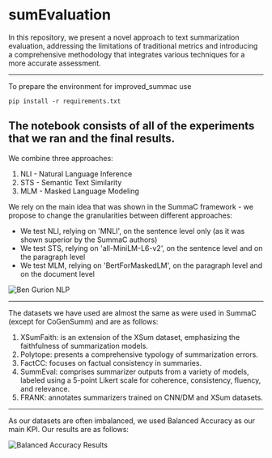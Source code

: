 # sumEvaluation

In this repository, we present a novel approach to text summarization evaluation, addressing the limitations of traditional metrics and introducing a comprehensive methodology that integrates various techniques for a more accurate assessment.

------------------
To prepare the environment for improved_summac use

```
pip install -r requirements.txt
```

The notebook consists of all of the experiments that we ran and the final results.
------------------

We combine three approaches:
1. NLI - Natural Language Inference 
2. STS - Semantic Text Similarity
3. MLM - Masked Language Modeling

We rely on the main idea that was shown in the SummaC framework - we propose to change the granularities between different approaches:
* We test NLI, relying on 'MNLI', on the sentence level only (as it was shown superior by the SummaC authors)
* We test STS, relying on 'all-MiniLM-L6-v2', on the sentence level and on the paragraph level
* We test MLM, relying on 'BertForMaskedLM', on the paragraph level and on the document level

![Ben Gurion NLP](https://github.com/tzachpach/sumEvaluation/assets/58233980/89d7ea14-5a30-4361-a0eb-dabcf5765004)

--------------------
The datasets we have used are almost the same as were used in SummaC (except for CoGenSumm) and are as follows:

1. XSumFaith: is an extension of the XSum dataset, emphasizing the faithfulness of summarization models.
2. Polytope: presents a comprehensive typology of summarization errors.
3. FactCC: focuses on factual consistency in summaries.
4. SummEval: comprises summarizer outputs from a variety of models, labeled using a 5-point Likert scale for coherence, consistency, fluency, and relevance.
5. FRANK: annotates summarizers trained on CNN/DM and XSum datasets. 

-------------------

As our datasets are often imbalanced, we used Balanced Accuracy as our main KPI. Our results are as follows:

![Balanced Accuracy Results](https://i.imgur.com/0JgDXkv.png)
